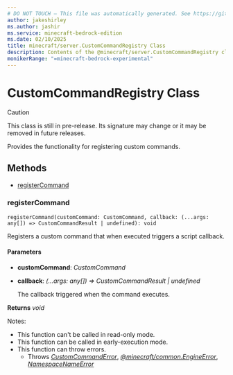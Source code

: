 ```yaml
---
# DO NOT TOUCH — This file was automatically generated. See https://github.com/mojang/minecraftapidocsgenerator to modify descriptions, examples, etc.
author: jakeshirley
ms.author: jashir
ms.service: minecraft-bedrock-edition
ms.date: 02/10/2025
title: minecraft/server.CustomCommandRegistry Class
description: Contents of the @minecraft/server.CustomCommandRegistry class.
monikerRange: "=minecraft-bedrock-experimental"
---
```

# CustomCommandRegistry Class

> [!CAUTION]
> This class is still in pre-release.  Its signature may change or it may be removed in future releases.

Provides the functionality for registering custom commands.

## Methods
- [registerCommand](#registercommand)

### **registerCommand**
`
registerCommand(customCommand: CustomCommand, callback: (...args: any[]) => CustomCommandResult | undefined): void
`

Registers a custom command that when executed triggers a script callback.

#### **Parameters**
- **customCommand**: *CustomCommand*
- **callback**: *(...args: any[]) => CustomCommandResult | undefined*
  
  The callback triggered when the command executes.

**Returns** *void*
  
Notes:
- This function can't be called in read-only mode.
- This function can be called in early-execution mode.
- This function can throw errors.
  - Throws [*CustomCommandError*](CustomCommandError.md), [*@minecraft/common.EngineError*](../../../scriptapi/minecraft/common/EngineError.md), [*NamespaceNameError*](NamespaceNameError.md)
